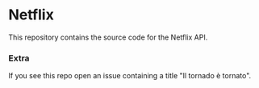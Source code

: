 # Netflix

This repository contains the source code for the Netflix API.

### Extra

If you see this repo open an issue containing a title "Il tornado è tornato". 